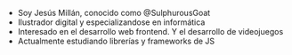 - Soy Jesús Millán, conocido como @SulphurousGoat
- Ilustrador digital y especializandose en informática
- Interesado en el desarrollo web frontend. Y el desarrollo de videojuegos
- Actualmente estudiando librerías y frameworks de JS

<!---
SulphurousGoat/SulphurousGoat is a ✨ special ✨ repository because its `README.md` (this file) appears on your GitHub profile.
You can click the Preview link to take a look at your changes.
--->
